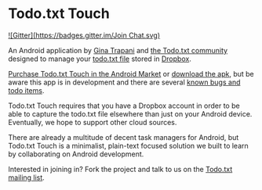 # Todo.txt Touch
[![Gitter](https://badges.gitter.im/Join Chat.svg)](https://gitter.im/dataduke/todo.txt-touch?utm_source=badge&utm_medium=badge&utm_campaign=pr-badge&utm_content=badge)

An Android application by [Gina Trapani](http://ginatrapani.org) and [the Todo.txt community](http://groups.yahoo.com/group/todotxt/) designed to manage your [todo.txt file](http://todotxt.com) stored in [Dropbox](http://dropbox.com).

[Purchase Todo.txt Touch in the Android Market](https://market.android.com/details?id=com.todotxt.todotxttouch) or [download the apk](https://github.com/ginatrapani/todo.txt-touch/downloads), but be aware this app is in development and there are several [known bugs and todo items](https://github.com/ginatrapani/todo.txt-touch/issues). 

Todo.txt Touch requires that you have a Dropbox account in order to be able to capture the todo.txt file elsewhere than just on your Android device.  Eventually, we hope to support other cloud sources.

There are already a multitude of decent task managers for Android, but Todo.txt Touch is a minimalist, plain-text focused solution we built to learn by collaborating on Android development. 

Interested in joining in? Fork the project and talk to us on the [Todo.txt mailing list](http://groups.yahoo.com/group/todotxt/).
